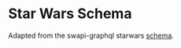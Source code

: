 # Star Wars Schema

Adapted from the swapi-graphql starwars [schema](https://github.com/graphql/swapi-graphql).